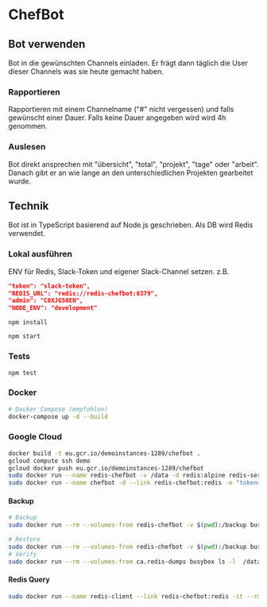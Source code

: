 # ChefBot

## Bot verwenden

Bot in die gewünschten Channels einladen. Er frägt dann täglich die User dieser Channels was sie heute gemacht haben.

### Rapportieren

Rapportieren mit einem Channelname ("#" nicht vergessen) und falls gewünscht einer Dauer. Falls keine Dauer angegeben wird wird 4h genommen.

### Auslesen

Bot direkt ansprechen mit "übersicht", "total", "projekt", "tage" oder "arbeit". Danach gibt er an wie lange an den unterschiedlichen Projekten gearbeitet wurde.


## Technik

Bot ist in TypeScript basierend auf Node.js geschrieben. Als DB wird Redis verwendet.

### Lokal ausführen

ENV für Redis, Slack-Token und eigener Slack-Channel setzen.
z.B.

```json
"token": "slack-token",
"REDIS_URL": "redis://redis-chefbot:6379",
"admin": "C0XJG50EN",
"NODE_ENV": "development"
```

`npm install`

`npm start`

### Tests

`npm test`

### Docker

```bash
# Docker Compose (empfohlen)
docker-compose up -d --build
```

### Google Cloud

```bash
docker build -t eu.gcr.io/demoinstances-1289/chefbot .
gcloud compute ssh demo
gcloud docker push eu.gcr.io/demoinstances-1289/chefbot
sudo docker run --name redis-chefbot -v /data -d redis:alpine redis-server --save 900 1
sudo docker run --name chefbot -d --link redis-chefbot:redis -e "token=slack-token" eu.gcr.io/demoinstances-1289/chefbot
```

#### Backup

```bash
# Backup
sudo docker run --rm --volumes-from redis-chefbot -v $(pwd):/backup busybox tar cvf /backup/dump.tar /data

# Restore
sudo docker run --rm --volumes-from redis-chefbot -v $(pwd):/backup busybox tar xvf /backup/dump.tar
# Verify
sudo docker run --rm --volumes-from ca.redis-dumps busybox ls -l  /data
```

#### Redis Query

```bash
sudo docker run --name redis-client --link redis-chefbot:redis -it --rm redis:alpine redis-cli -h redis
```